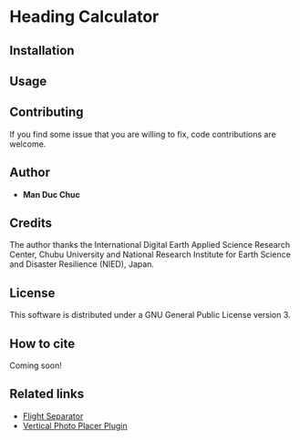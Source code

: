 # Heading Calculator


## Installation


## Usage


## Contributing

If you find some issue that you are willing to fix, code contributions are welcome. 

## Author

* **Man Duc Chuc** 

## Credits

The author thanks the International Digital Earth Applied Science Research Center, Chubu University and National Research Institute for Earth Science and Disaster Resilience (NIED), Japan.

## License

This software is distributed under a GNU General Public License version 3.

## How to cite 
Coming soon!

## Related links
* [Flight Separator](https://github.com/verticalphotoplacer/FlightSeparator)
* [Vertical Photo Placer Plugin](https://github.com/verticalphotoplacer/VerticalPhotoPlacer)
